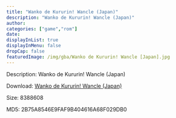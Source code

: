 ```yaml
---
title: "Wanko de Kururin! Wancle (Japan)"
description: "Wanko de Kururin! Wancle (Japan)"
author: 
categories: ["game","rom"]
date: 
displayInList: true
displayInMenu: false
dropCap: false
featuredImage: /img/gba/Wanko de Kururin! Wancle [Japan].jpg
---
```


Description: Wanko de Kururin! Wancle (Japan)

Download: <a style="text-decoration:underline;" href="https://mega.nz/#!TaQyUSBS!pB2Nv9rIHQmUQUjKGaphAjqJWjD_shPzao8rM8Rs2Vw" target = "_blank" rel = "nofollow" > Wanko de Kururin! Wancle (Japan)</a>

Size: 8388608

MD5: 2B75A8546E9FAF9B404616A68F029DB0

